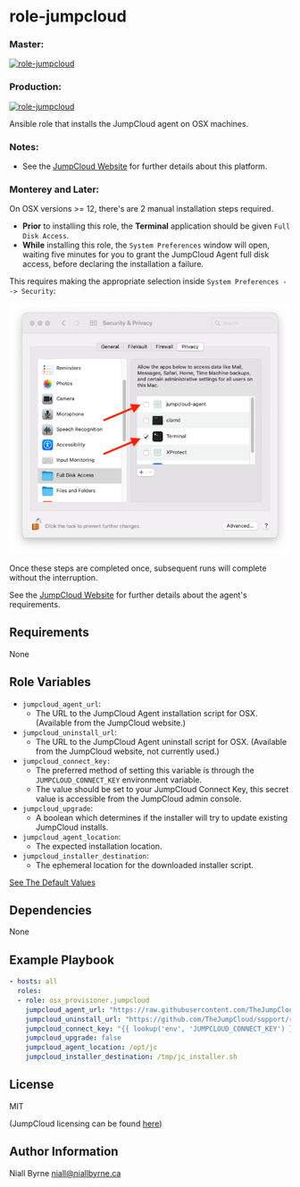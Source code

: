 # role-jumpcloud

### Master:
[![role-jumpcloud](https://github.com/osx-provisioner/role-jumpcloud/actions/workflows/push.yml/badge.svg?branch=master)](https://github.com/osx-provisioner/role-jumpcloud/actions/workflows/push.yml)

### Production:
[![role-jumpcloud](https://github.com/osx-provisioner/role-jumpcloud/actions/workflows/push.yml/badge.svg?branch=production)](https://github.com/osx-provisioner/role-jumpcloud/actions/workflows/push.yml)

Ansible role that installs the JumpCloud agent on OSX machines.

### Notes:
- See the [JumpCloud Website](https://jumpcloud.com/) for further details about this platform.

### Monterey and Later:

On OSX versions >= 12, there's are 2 manual installation steps required.
- **Prior** to installing this role, the **Terminal** application should be given `Full Disk Access`.  
- **While** installing this role, the `System Preferences` window will open, waiting five minutes for you to grant the JumpCloud Agent full disk access, before declaring the installation a failure.  

This requires making the appropriate selection inside `System Preferences --> Security`:

![SystemPreferences](.documentation/SystemPreferences.png)

Once these steps are completed once, subsequent runs will complete without the interruption.

See the [JumpCloud Website](https://jumpcloud.com/) for further details about the agent's requirements.

Requirements
------------

None

Role Variables
--------------

- `jumpcloud_agent_url`:
    - The URL to the JumpCloud Agent installation script for OSX.  (Available from the JumpCloud website.)
- `jumpcloud_uninstall_url`:
    - The URL to the JumpCloud Agent uninstall script for OSX.  (Available from the JumpCloud website, not currently used.)
- `jumpcloud_connect_key:`
    - The preferred method of setting this variable is through the `JUMPCLOUD_CONNECT_KEY` environment variable.
    - The value should be set to your JumpCloud Connect Key, this secret value is accessible from the JumpCloud admin console. 
- `jumpcloud_upgrade`:
    - A boolean which determines if the installer will try to update existing JumpCloud installs.
- `jumpcloud_agent_location`:
    - The expected installation location.
- `jumpcloud_installer_destination`:
    - The ephemeral location for the downloaded installer script.

[See The Default Values](defaults/main.yml)

Dependencies
------------

None

Example Playbook
----------------

```yaml
- hosts: all
  roles:
  - role: osx_provisioner.jumpcloud
    jumpcloud_agent_url: "https://raw.githubusercontent.com/TheJumpCloud/support/master/scripts/macos/install_agent_and_serviceaccount.sh"
    jumpcloud_uninstall_url: "https://github.com/TheJumpCloud/support/releases/download/mac_agent_uninstaller/remove_mac_agent.sh"
    jumpcloud_connect_key: "{{ lookup('env', 'JUMPCLOUD_CONNECT_KEY') }}"
    jumpcloud_upgrade: false
    jumpcloud_agent_location: /opt/jc
    jumpcloud_installer_destination: /tmp/jc_installer.sh
```

License
-------

MIT

(JumpCloud licensing can be found [here](https://jumpcloud.com/legal))

Author Information
------------------

Niall Byrne <niall@niallbyrne.ca>
